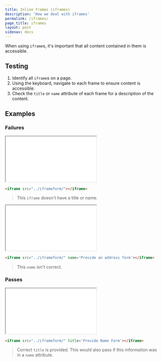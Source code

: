 ```yaml
---
title: Inline frames (iframes)
description: 'How we deal with iframes'
permalink: /iframes/
page_title: iframes
layout: post
sidenav: docs
---
```

When using `iframe`s, it's important that all content contained in them is accessible.

## Testing

1. Identify all `iframe`s on a page.
2. Using the keyboard, navigate to each frame to ensure content is accessible.
3. Check the `title` or `name` attribute of each frame for a description of the content.

## Examples


### Failures

<iframe src="../iframeform/" class="exampleFailure"></iframe>

```html
<iframe src="../iframeform/"></iframe>
```

> This `iframe` doesn't have a title or name.

<iframe src="../iframeform/" name='Provide an address form' class="exampleFailure"></iframe>

```html
<iframe src="../iframeform/" name='Provide an address form'></iframe>
```

> This `name` isn't correct.

### Passes

<iframe src="../iframeform/" title='Provide Name Form'></iframe>

```html
<iframe src="../iframeform/" title='Provide Name Form'></iframe>
```

> Correct `title` is provided. This would also pass if this information was in a `name` attribute.

